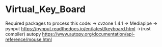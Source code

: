 # Virtual_Key_Board
Required packages to process this code:
 -> cvzone 1.4.1
 -> Mediapipe
 -> pynput
 https://pynput.readthedocs.io/en/latest/keyboard.html
 ->(rust compiler) autopy
https://www.autopy.org/documentation/api-reference/mouse.html

